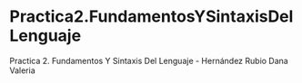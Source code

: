 # Practica2.FundamentosYSintaxisDelLenguaje
Practica 2. Fundamentos Y Sintaxis Del Lenguaje - Hernández Rubio Dana Valeria
